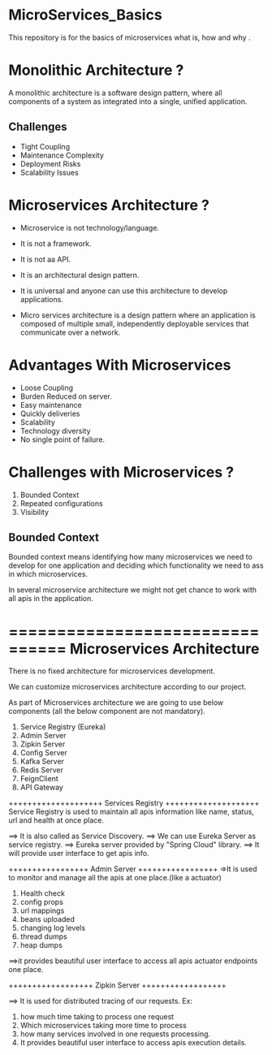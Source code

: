 # MicroServices_Basics
This repository is for the basics of microservices what is, how and why .

# Monolithic Architecture ?
A monolithic  architecture is a software design pattern, where all components of a system as integrated into a single, unified application.

## Challenges
* Tight Coupling
* Maintenance Complexity
* Deployment Risks
* Scalability Issues

# Microservices Architecture ?
* Microservice is not technology/language.
* It is not a framework.
* It is not aa API.
* It is an architectural design pattern.
* It is universal and anyone can use this architecture to develop applications.

* Micro services architecture is a design pattern where an application is composed of multiple small, independently deployable services that communicate over a network. 

# Advantages With Microservices
* Loose Coupling
* Burden Reduced on  server.
* Easy maintenance
* Quickly deliveries
* Scalability
* Technology diversity
* No single point of failure.

#  Challenges with Microservices ?
1) Bounded Context 
2) Repeated configurations 
3) Visibility 

## Bounded Context 
Bounded context means identifying how many microservices we need to develop for one application and deciding which functionality we need to ass in which microservices.

In several microservice architecture we might not get chance to work with all apis in the application.

================================
Microservices Architecture  
================================
There is no fixed architecture for microservices development. 

We can customize microservices architecture according to our project.

As part of Microservices architecture we are going to use below components (all the below component are not mandatory).

1) Service Registry (Eureka)
2) Admin Server
3) Zipkin Server
4) Config Server
5) Kafka Server
6) Redis Server
7) FeignClient
8) API Gateway

++++++++++++++++++++
Services Registry
++++++++++++++++++++
Service Registry is used to maintain all apis information like name, status, url and health at once place.

==> It is also called as Service Discovery.
==> We can use Eureka Server as service registry.
==> Eureka server provided by "Spring Cloud" library.
==> It will provide user interface to get apis info.

+++++++++++++++++
Admin Server
+++++++++++++++++
=>It is used to monitor and manage all the apis at one place.(like a actuator)
1) Health check
2) config props
3) url mappings
4) beans uploaded
5) changing log levels
6) thread dumps
7) heap dumps 

==>it provides beautiful user interface to access all apis actuator endpoints one place. 

++++++++++++++++++
Zipkin Server
++++++++++++++++++

==> It is used for distributed tracing of our requests.
Ex: 
1) how much time taking to process one request
2) Which microservices taking more time to process
3) how many services involved in one requests processing.
4) It provides beautiful user interface to access apis execution details.


